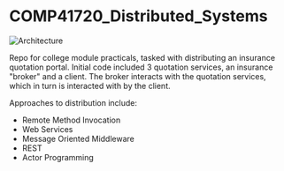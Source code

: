 # COMP41720_Distributed_Systems

![Architecture](https://res.cloudinary.com/dk0r9bcxy/image/upload/v1673516153/portfolio-website/distributed-arch_p50lwg.png)

Repo for college module practicals, tasked with distributing an insurance quotation portal. Initial code included 3 quotation services, an insurance "broker" and a client. The broker interacts with the quotation services, which in turn is interacted with by the client.

Approaches to distribution include:

- Remote Method Invocation
- Web Services
- Message Oriented Middleware
- REST
- Actor Programming
